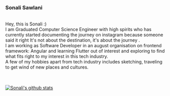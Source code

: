 ### Sonali Sawlani
<br>
Hey, this is Sonali :)
<br>
I am Graduated Computer Science Engineer with high spirits who has currently started documenting the journey on instagram because someone said it right It's not about the destination, it's about the journey .
<br>
I am working as Software Developer in an august organisation on frontend framework: Angular and learning Flutter out of interest and exploring to find what fits right to my interest in this tech industry.
<br>
A few of my hobbies apart from tech industry includes sketching, traveling to get wind of new places and cultures.
<br>
<br>
<br>

[![Sonali's github stats](https://github-readme-stats.vercel.app/api?username=sonali-sawlani)](https://github.com/sonali-sawlani/github-readme-stats)
<!--
**sonali-sawlani/sonali-sawlani** is a ✨ _special_ ✨ repository because its `README.md` (this file) appears on your GitHub profile.

Here are some ideas to get you started:

- 🔭 I’m currently working on ...
- 🌱 I’m currently learning ...
- 👯 I’m looking to collaborate on ...
- 🤔 I’m looking for help with ...
- 💬 Ask me about ...
- 📫 How to reach me: ...
- 😄 Pronouns: ...
- ⚡ Fun fact: ...
-->
